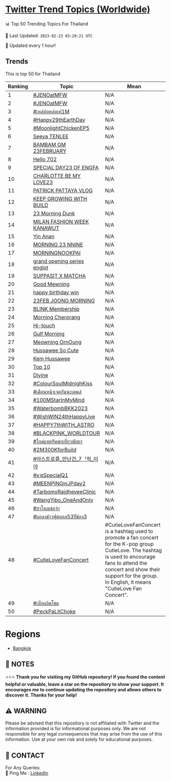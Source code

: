[Twitter Trend Topics (Worldwide)](https://github.com/ErcinDedeoglu/Twitter-Trend-Topics)
==========


📊 Top 50 Trending Topics For Thailand

📆 Last Updated: `2023-02-23 03:20:21 UTC`

🔧 Updated every 1 hour!


## Trends

This is top 50 for Thailand

| Ranking | Topic | Mean |
| ------- | ------------ | ------------ |
| 1 | [#JENOatMFW](http://twitter.com/search?q=%23JENOatMFW) | N/A |
| 2 | [#JENOatMFW](http://twitter.com/search?q=%23JENOatMFW) | N/A |
| 3 | [#เหล่ท่อหล่อเท่1M](http://twitter.com/search?q=%23%e0%b9%80%e0%b8%ab%e0%b8%a5%e0%b9%88%e0%b8%97%e0%b9%88%e0%b8%ad%e0%b8%ab%e0%b8%a5%e0%b9%88%e0%b8%ad%e0%b9%80%e0%b8%97%e0%b9%881M) | N/A |
| 4 | [#Happy29thEarthDay](http://twitter.com/search?q=%23Happy29thEarthDay) | N/A |
| 5 | [#MoonlightChickenEP5](http://twitter.com/search?q=%23MoonlightChickenEP5) | N/A |
| 6 | [Seeya TENLEE](http://twitter.com/search?q=Seeya+TENLEE) | N/A |
| 7 | [BAMBAM GM 23FEBRUARY](http://twitter.com/search?q=BAMBAM+GM+23FEBRUARY) | N/A |
| 8 | [Hello 702](http://twitter.com/search?q=Hello+702) | N/A |
| 9 | [SPECIAL DAY23 OF ENGFA](http://twitter.com/search?q=SPECIAL+DAY23+OF+ENGFA) | N/A |
| 10 | [CHARLOTTE BE MY LOVE23](http://twitter.com/search?q=CHARLOTTE+BE+MY+LOVE23) | N/A |
| 11 | [PATRICK PATTAYA VLOG](http://twitter.com/search?q=PATRICK+PATTAYA+VLOG) | N/A |
| 12 | [KEEP GROWING WITH BUILD](http://twitter.com/search?q=KEEP+GROWING+WITH+BUILD) | N/A |
| 13 | [23 Morning Dunk](http://twitter.com/search?q=23+Morning+Dunk) | N/A |
| 14 | [MILAN FASHION WEEK KANAWUT](http://twitter.com/search?q=MILAN+FASHION+WEEK+KANAWUT) | N/A |
| 15 | [Yin Anan](http://twitter.com/search?q=Yin+Anan) | N/A |
| 16 | [MORNING 23 NNINE](http://twitter.com/search?q=MORNING+23+NNINE) | N/A |
| 17 | [MORNING​ NOOKPAI](http://twitter.com/search?q=MORNING%e2%80%8b+NOOKPAI) | N/A |
| 18 | [grand opening series​ englot](http://twitter.com/search?q=grand+opening+series%e2%80%8b+englot) | N/A |
| 19 | [SUPPASIT X MATCHA](http://twitter.com/search?q=SUPPASIT+X+MATCHA) | N/A |
| 20 | [Good Mewning](http://twitter.com/search?q=Good+Mewning) | N/A |
| 21 | [happy birthday win](http://twitter.com/search?q=happy+birthday+win) | N/A |
| 22 | [23FEB JOONG MORNING](http://twitter.com/search?q=23FEB+JOONG+MORNING) | N/A |
| 23 | [BLINK Membership](http://twitter.com/search?q=BLINK+Membership) | N/A |
| 24 | [Morning Cherprang](http://twitter.com/search?q=Morning+Cherprang) | N/A |
| 25 | [Hi-touch](http://twitter.com/search?q=Hi-touch) | N/A |
| 26 | [Gulf Morning](http://twitter.com/search?q=Gulf+Morning) | N/A |
| 27 | [Meowning OrnOung](http://twitter.com/search?q=Meowning+OrnOung) | N/A |
| 28 | [Hussawee So Cute](http://twitter.com/search?q=Hussawee+So+Cute) | N/A |
| 29 | [Kem Hussawee](http://twitter.com/search?q=Kem+Hussawee) | N/A |
| 30 | [Top 10](http://twitter.com/search?q=Top+10) | N/A |
| 31 | [Divine](http://twitter.com/search?q=Divine) | N/A |
| 32 | [#ColourSoulMidnighKiss](http://twitter.com/search?q=%23ColourSoulMidnighKiss) | N/A |
| 33 | [#เดือนหน้าเจอกันนะเตนล์](http://twitter.com/search?q=%23%e0%b9%80%e0%b8%94%e0%b8%b7%e0%b8%ad%e0%b8%99%e0%b8%ab%e0%b8%99%e0%b9%89%e0%b8%b2%e0%b9%80%e0%b8%88%e0%b8%ad%e0%b8%81%e0%b8%b1%e0%b8%99%e0%b8%99%e0%b8%b0%e0%b9%80%e0%b8%95%e0%b8%99%e0%b8%a5%e0%b9%8c) | N/A |
| 34 | [#100MStarInMyMind](http://twitter.com/search?q=%23100MStarInMyMind) | N/A |
| 35 | [#WaterbombBKK2023](http://twitter.com/search?q=%23WaterbombBKK2023) | N/A |
| 36 | [#WishWIN24thHappyLive](http://twitter.com/search?q=%23WishWIN24thHappyLive) | N/A |
| 37 | [#HAPPY7thWITH_ASTRO](http://twitter.com/search?q=%23HAPPY7thWITH_ASTRO) | N/A |
| 38 | [#BLACKPINK_WORLDTOUR](http://twitter.com/search?q=%23BLACKPINK_WORLDTOUR) | N/A |
| 39 | [#ไกด์แพทริคพาเที่ยวพัทยา](http://twitter.com/search?q=%23%e0%b9%84%e0%b8%81%e0%b8%94%e0%b9%8c%e0%b9%81%e0%b8%9e%e0%b8%97%e0%b8%a3%e0%b8%b4%e0%b8%84%e0%b8%9e%e0%b8%b2%e0%b9%80%e0%b8%97%e0%b8%b5%e0%b9%88%e0%b8%a2%e0%b8%a7%e0%b8%9e%e0%b8%b1%e0%b8%97%e0%b8%a2%e0%b8%b2) | N/A |
| 40 | [#2M300KforBuild](http://twitter.com/search?q=%232M300KforBuild) | N/A |
| 41 | [#아스트로를_만난건_7ᅵ적_이야](http://twitter.com/search?q=%23%ec%95%84%ec%8a%a4%ed%8a%b8%eb%a1%9c%eb%a5%bc_%eb%a7%8c%eb%82%9c%ea%b1%b4_7%e1%85%b5%ec%a0%81_%ec%9d%b4%ec%95%bc) | N/A |
| 42 | [#คาธSpecialQ1](http://twitter.com/search?q=%23%e0%b8%84%e0%b8%b2%e0%b8%98SpecialQ1) | N/A |
| 43 | [#MEENPINGinJPday2](http://twitter.com/search?q=%23MEENPINGinJPday2) | N/A |
| 44 | [#TarbomxRajdheveeClinic](http://twitter.com/search?q=%23TarbomxRajdheveeClinic) | N/A |
| 45 | [#WangYibo_OneAndOnly](http://twitter.com/search?q=%23WangYibo_OneAndOnly) | N/A |
| 46 | [#ฮาโหลเธอจ๋า](http://twitter.com/search?q=%23%e0%b8%ae%e0%b8%b2%e0%b9%82%e0%b8%ab%e0%b8%a5%e0%b9%80%e0%b8%98%e0%b8%ad%e0%b8%88%e0%b9%8b%e0%b8%b2) | N/A |
| 47 | [#แถลงข่าวฟุตบอล53ปีช่อง3](http://twitter.com/search?q=%23%e0%b9%81%e0%b8%96%e0%b8%a5%e0%b8%87%e0%b8%82%e0%b9%88%e0%b8%b2%e0%b8%a7%e0%b8%9f%e0%b8%b8%e0%b8%95%e0%b8%9a%e0%b8%ad%e0%b8%a553%e0%b8%9b%e0%b8%b5%e0%b8%8a%e0%b9%88%e0%b8%ad%e0%b8%873) | N/A |
| 48 | [#CutieLoveFanConcert](http://twitter.com/search?q=%23CutieLoveFanConcert) | #CutieLoveFanConcert is a hashtag used to promote a fan concert for the K-pop group CutieLove. The hashtag is used to encourage fans to attend the concert and show their support for the group. In English, it means "CutieLove Fan Concert". |
| 49 | [#เป๊กผลิตโชค](http://twitter.com/search?q=%23%e0%b9%80%e0%b8%9b%e0%b9%8a%e0%b8%81%e0%b8%9c%e0%b8%a5%e0%b8%b4%e0%b8%95%e0%b9%82%e0%b8%8a%e0%b8%84) | N/A |
| 50 | [#PeckPaLitChoke](http://twitter.com/search?q=%23PeckPaLitChoke) | N/A |



# Regions

* [Bangkok](</Thailand/Bangkok.md>)



## 📝 NOTES

⭐⭐⭐ **Thank you for visiting my GitHub repository! If you found the content helpful or valuable, leave a star on the repository to show your support. It encourages me to continue updating the repository and allows others to discover it. Thanks for your help!**


## ⚠️ WARNING

Please be advised that this repository is not affiliated with Twitter and the information provided is for informational purposes only. We are not responsible for any legal consequences that may arise from the use of this information. Use at your own risk and solely for educational purposes.


## 📨 CONTACT

 For Any Queries:  
            🏓 Ping Me : [LinkedIn](https://www.linkedin.com/in/ercindedeoglu/)
